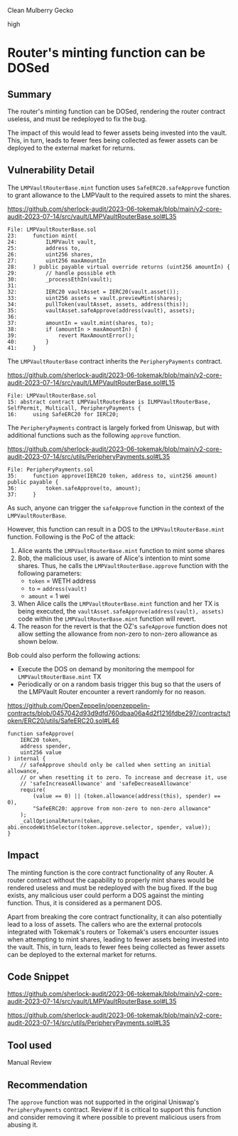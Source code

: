 Clean Mulberry Gecko

high

# Router's minting function can be DOSed
## Summary

The router's minting function can be DOSed, rendering the router contract useless, and must be redeployed to fix the bug. 

The impact of this would lead to fewer assets being invested into the vault. This, in turn, leads to fewer fees being collected as fewer assets can be deployed to the external market for returns.

## Vulnerability Detail

The `LMPVaultRouterBase.mint` function uses `SafeERC20.safeApprove` function to grant allowance to the LMPVault to the required assets to mint the shares.

https://github.com/sherlock-audit/2023-06-tokemak/blob/main/v2-core-audit-2023-07-14/src/vault/LMPVaultRouterBase.sol#L35

```solidity
File: LMPVaultRouterBase.sol
23:     function mint(
24:         ILMPVault vault,
25:         address to,
26:         uint256 shares,
27:         uint256 maxAmountIn
28:     ) public payable virtual override returns (uint256 amountIn) {
29:         // handle possible eth
30:         _processEthIn(vault);
31: 
32:         IERC20 vaultAsset = IERC20(vault.asset());
33:         uint256 assets = vault.previewMint(shares);
34:         pullToken(vaultAsset, assets, address(this));
35:         vaultAsset.safeApprove(address(vault), assets);
36: 
37:         amountIn = vault.mint(shares, to);
38:         if (amountIn > maxAmountIn) {
39:             revert MaxAmountError();
40:         }
41:     }
```

The `LMPVaultRouterBase` contract inherits the `PeripheryPayments` contract.

https://github.com/sherlock-audit/2023-06-tokemak/blob/main/v2-core-audit-2023-07-14/src/vault/LMPVaultRouterBase.sol#L15

```solidity
File: LMPVaultRouterBase.sol
15: abstract contract LMPVaultRouterBase is ILMPVaultRouterBase, SelfPermit, Multicall, PeripheryPayments {
16:     using SafeERC20 for IERC20;
```

The `PeripheryPayments` contract is largely forked from Uniswap, but with additional functions such as the following `approve` function.

https://github.com/sherlock-audit/2023-06-tokemak/blob/main/v2-core-audit-2023-07-14/src/utils/PeripheryPayments.sol#L35

```solidity
File: PeripheryPayments.sol
35:     function approve(IERC20 token, address to, uint256 amount) public payable {
36:         token.safeApprove(to, amount);
37:     }
```

As such, anyone can trigger the `safeApprove` function in the context of the `LMPVaultRouterBase`.

However, this function can result in a DOS to the `LMPVaultRouterBase.mint` function. Following is the PoC of the attack:

1. Alice wants the `LMPVaultRouterBase.mint` function to mint some shares
2. Bob, the malicious user, is aware of Alice's intention to mint some shares. Thus, he calls the `LMPVaultRouterBase.approve` function with the following parameters: 
   - `token` = WETH address
   - `to` = `address(vault)`
   - `amount` = 1 wei
3. When Alice calls the `LMPVaultRouterBase.mint` function and her TX is being executed, the `vaultAsset.safeApprove(address(vault), assets)` code within the `LMPVaultRouterBase.mint` function will revert.
4. The reason for the revert is that the OZ's `safeApprove` function does not allow setting the allowance from non-zero to non-zero allowance as shown below.

Bob could also perform the following actions:

- Execute the DOS on demand by monitoring the mempool for `LMPVaultRouterBase.mint` TX
- Periodically or on a random basis trigger this bug so that the users of the LMPVault Router encounter a revert randomly for no reason.

https://github.com/OpenZeppelin/openzeppelin-contracts/blob/0457042d93d9dfd760dbaa06a4d2f1216fdbe297/contracts/token/ERC20/utils/SafeERC20.sol#L46

```solidity
function safeApprove(
    IERC20 token,
    address spender,
    uint256 value
) internal {
    // safeApprove should only be called when setting an initial allowance,
    // or when resetting it to zero. To increase and decrease it, use
    // 'safeIncreaseAllowance' and 'safeDecreaseAllowance'
    require(
        (value == 0) || (token.allowance(address(this), spender) == 0),
        "SafeERC20: approve from non-zero to non-zero allowance"
    );
    _callOptionalReturn(token, abi.encodeWithSelector(token.approve.selector, spender, value));
}
```

## Impact

The minting function is the core contract functionality of any Router. A router contract without the capability to properly mint shares would be rendered useless and must be redeployed with the bug fixed. If the bug exists, any malicious user could perform a DOS against the minting function. Thus, it is considered as a permanent DOS.

Apart from breaking the core contract functionality, it can also potentially lead to a loss of assets. The callers who are the external protocols integrated with Tokemak's routers or Tokemak's users encounter issues when attempting to mint shares, leading to fewer assets being invested into the vault. This, in turn, leads to fewer fees being collected as fewer assets can be deployed to the external market for returns.

## Code Snippet

https://github.com/sherlock-audit/2023-06-tokemak/blob/main/v2-core-audit-2023-07-14/src/vault/LMPVaultRouterBase.sol#L35

https://github.com/sherlock-audit/2023-06-tokemak/blob/main/v2-core-audit-2023-07-14/src/utils/PeripheryPayments.sol#L35

## Tool used

Manual Review

## Recommendation

The `approve` function was not supported in the original Uniswap's `PeripheryPayments` contract. Review if it is critical to support this function and consider removing it where possible to prevent malicious users from abusing it.